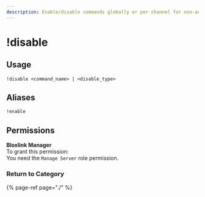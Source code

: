 ```yaml
---
description: Enable/disable commands globally or per channel for non-admins.
---
```


# !disable

## Usage

```text
!disable <command_name> | <disable_type>
```

## Aliases

```text
!enable
```

## Permissions

**Bloxlink Manager**  
To grant this permission:  
You need the `Manage Server` role permission.

### Return to Category

{% page-ref page="./" %}

